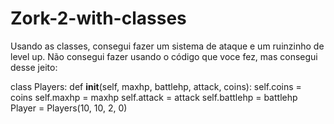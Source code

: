 
# Zork-2-with-classes
Usando as classes, consegui fazer um sistema de ataque e um ruinzinho de level up. Não consegui fazer usando o código que voce fez, mas consegui desse jeito:

class Players:
	def __init__(self, maxhp, battlehp, attack, coins):
		self.coins = coins
		self.maxhp = maxhp
		self.attack = attack
		self.battlehp = battlehp
Player = Players(10, 10, 2, 0)

